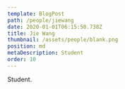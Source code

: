 ```yaml
---
template: BlogPost
path: /people/jiewang
date: 2020-01-01T06:15:50.738Z
title: Jie Wang
thumbnail: /assets/people/blank.png
position: md
metaDescription: Student
order: 10
---
```


Student.



